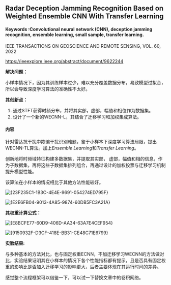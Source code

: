## **Radar Deception Jamming Recognition Based on Weighted Ensemble CNN With Transfer Learning**

#### **Keywords :Convolutional neural network (CNN), deception jamming recognition, ensemble learning, small sample, transfer learning.**

IEEE TRANSACTIONS ON GEOSCIENCE AND REMOTE SENSING, VOL. 60, 2022

https://ieeexplore.ieee.org/abstract/document/9622244

**解决问题：**

小样本情况下，因为其训练样本过少，难以充分覆盖数据分布，易致模型过拟合，所以会导致深度学习算法的准确性不太好。

**其创新点：**

1. 通过STFT获得时频分布，并将其实部，虚部，幅值和相位作为数据集。
2. 设计了一个新的WECNN-L，其结合了迁移学习和加权集成算法。

#### **内容**

针对雷达抗干扰中欺骗干扰识别难题，鉴于小样本下深度学习算法局限，提出WECNN-TL算法。加上*Ensemble Learning*和*Transfer Learning*。

创新地将时频域特征构建多数据集，并提取其实部， 虚部，幅值和相的信息，作为子数据集，再将这些子数据集排列组合，再通过设计的加权投票与迁移学习机制提升模型性能。

该算法在小样本的情况相比于其他方法性能较好。

![{23F235C1-1B3C-4E4E-9691-054274ED795F}](D:\桌面\打卡论文\FJY\2024-12-10\images\{23F235C1-1B3C-4E4E-9691-054274ED795F}.png)

![{E2E6FB04-9013-4A85-9874-60DB5FC3A21A}](D:\桌面\打卡论文\FJY\2024-12-10\images\{E2E6FB04-9013-4A85-9874-60DB5FC3A21A}.png)

**其权重计算公式：**

![{E8BCFE77-60D9-406D-AA34-63A7E4CEF954}](D:\桌面\打卡论文\FJY\2024-12-10\images\{E8BCFE77-60D9-406D-AA34-63A7E4CEF954}.png)

![{9150932F-D3CF-418E-BB31-CE48C71E6799}](D:\桌面\打卡论文\FJY\2024-12-10\images\{9150932F-D3CF-418E-BB31-CE48C71E6799}.png)

**实验结果:**

与多种基本的方法对比，也与固定权重ECNN，不加迁移学习WECNN的方法做对比，实验结果证明其在小样本的情况下各个性能指标都有提示，且是否具有固定权重的影响比是否加入迁移学习的影响更大，后者主要体现在其运行时间的差异。



感觉整个流程框架可以借鉴一下，可以试一下替换文章中的卷积网络。